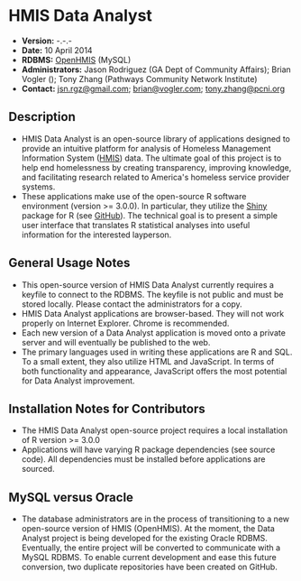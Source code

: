 HMIS Data Analyst
==========================
- **Version:**  -.-.-
- **Date:**  10 April 2014
- **RDBMS:**  <a href=http://www.openhmis.org/>OpenHMIS</a> (MySQL)
- **Administrators:**  Jason Rodriguez (GA Dept of Community Affairs); Brian Vogler (); Tony Zhang (Pathways Community Network Institute)
- **Contact:**  jsn.rgz@gmail.com; brian@vogler.com; tony.zhang@pcni.org

Description
------------
- HMIS Data Analyst is an open-source library of applications designed to provide an intuitive platform for analysis of Homeless Management Information System (<a href=http://en.wikipedia.org/wiki/Homeless_Management_Information_Systems>HMIS</a>) data. The ultimate goal of this project is to help end homelessness by creating transparency, improving knowledge, and facilitating research related to America's homeless service 
provider systems.
- These applications make use of the open-source R software environment (version >= 3.0.0). In particular, they utilize the <a href=http://shiny.rstudio.com/>Shiny</a> package for R (see <a href=https://github.com/rstudio/shiny>GitHub</a>). The technical goal is to present a simple user interface that translates R statistical analyses into useful information for the interested layperson.

General Usage Notes
--------------------
- This open-source version of HMIS Data Analyst currently requires a keyfile to connect to the RDBMS. The keyfile is not public and must be stored locally. Please contact the administrators for a copy.
- HMIS Data Analyst applications are browser-based. They will not work properly on Internet Explorer. Chrome is recommended.
- Each new version of a Data Analyst application is moved onto a private server and will eventually be published to the web. 
- The primary languages used in writing these applications are R and SQL. To a small extent, they also utilize HTML and JavaScript. In terms of both functionality and appearance, JavaScript offers the most potential for Data Analyst improvement.

Installation Notes for Contributors
-------------------------------------------
- The HMIS Data Analyst open-source project requires a local installation of R version >= 3.0.0
- Applications will have varying R package dependencies (see source code). All dependencies must be installed before applications are sourced.

MySQL versus Oracle
--------------------
- The database administrators are in the process of transitioning to a new open-source version of HMIS (OpenHMIS). At the moment, the Data Analyst project is being developed for the existing Oracle RDBMS. Eventually, the entire project will be converted to communicate with a MySQL RDBMS. To enable current development and ease this future conversion, two duplicate repositories have been created on GitHub.
